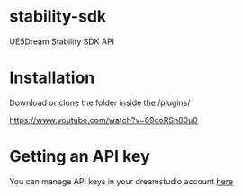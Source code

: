 # stability-sdk
UE5Dream Stability SDK API

# Installation
Download or clone the folder inside the <UnrealProject>/plugins/

https://www.youtube.com/watch?v=69coRSn80u0

# Getting an API key
You can manage API keys in your dreamstudio account [here](https://beta.dreamstudio.ai/membership?tab=apiKeys)
